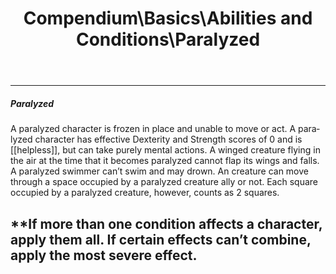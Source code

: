 ﻿---
lang: en
aliases: [Paralyzed]
title: Compendium\Basics\Abilities and Conditions\Paralyzed
tag: Conditions
---

---
##### Paralyzed

A paralyzed character is frozen in place and unable to move or act. A paralyzed character has effective Dexterity and Strength scores of 0 and is [[helpless]], but can take purely mental actions. A winged creature flying in the air at the time that it becomes paralyzed cannot flap its wings and falls. A paralyzed swimmer can’t swim and may drown. An creature can move through a space occupied by a paralyzed creature ally or not. Each square occupied by a paralyzed creature, however, counts as 2 squares.

**If more than one condition affects a character, apply them all. If certain effects can’t combine, apply the most severe effect.
<br><br>
---

